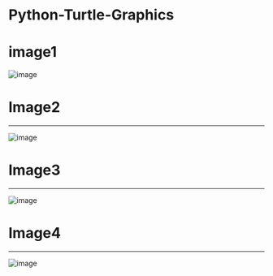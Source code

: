 # Python-Turtle-Graphics

# image1

![image](https://user-images.githubusercontent.com/101850483/204163962-19ccd289-2b8a-4e21-8a1b-ff7c16a804e0.png)

# Image2
---------------------
![image](https://user-images.githubusercontent.com/101850483/204163645-90ed3a9f-0ce8-48c4-aef2-8416fd27a6c0.png)

# Image3
-----------------------
![image](https://user-images.githubusercontent.com/101850483/204163903-ccf056f9-06d4-4e06-a0f3-8c4b34f71dec.png)

# Image4
-------------------
![image](https://user-images.githubusercontent.com/101850483/204168013-54b8e47a-717d-49e5-ad7f-b32375a299cc.png)

